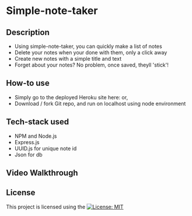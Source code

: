 # Simple-note-taker

## Description
- Using simple-note-taker, you can quickly make a list of notes
- Delete your notes when your done with them, only a click away
- Create new notes with a simple title and text
- Forget about your notes? No problem, once saved, theyll 'stick'!

## How-to use 
- Simply go to the deployed Heroku site here:
or,
- Download / fork Git repo, and run on localhost using node environment

## Tech-stack used
- NPM and Node.js
- Express.js
- UUID.js for unique note id
- Json for db
  
## Video Walkthrough

## License
This project is licensed using the [![License: MIT](https://img.shields.io/badge/License-MIT-yellow.svg)](https://opensource.org/licenses/MIT)


